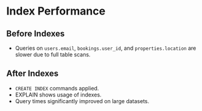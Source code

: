 # Index Performance

## Before Indexes
- Queries on `users.email`, `bookings.user_id`, and `properties.location` are slower due to full table scans.

## After Indexes
- `CREATE INDEX` commands applied.
- EXPLAIN shows usage of indexes.
- Query times significantly improved on large datasets.
